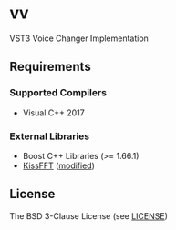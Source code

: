 # vv
VST3 Voice Changer Implementation

## Requirements

### Supported Compilers
- Visual C++ 2017

### External Libraries
- Boost C++ Libraries (>= 1.66.1)
- [KissFFT](http://kissfft.sourceforge.net/) ([modified](vv/src/kissfft.hh))

## License
The BSD 3-Clause License (see [LICENSE](LICENSE))
